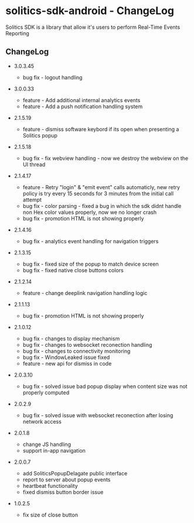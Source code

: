 # solitics-sdk-android - ChangeLog
 
Solitics SDK is a library that allow it's users to perform Real-Time Events Reporting

## ChangeLog
- 3.0.3.45
    - bug fix - logout handling
- 3.0.0.33
    - feature - Add additional internal analytics events 
    - feature - Add a push notification handling system
- 2.1.5.19
    - feature - dismiss software keybord if its open when presenting a Solitics popup
- 2.1.5.18
    - bug fix - fix webview handling - now we destroy the webview on the UI thread
- 2.1.4.17
    - feature - Retry "login" & "emit event" calls automaticly, new retry policy is try every 15 seconds for 3 minutes from the initial call attempt
    - bug fix - color parsing - fixed a bug in which the sdk didnt handle non Hex color values properly, now we no  longer crash
    - bug fix - promotion HTML is not showing properly
- 2.1.4.16
    - bug fix - analytics event handling for navigation triggers
- 2.1.3.15
    - bug fix - fixed size of the popup to match device screen
    - bug fix - fixed native close buttons colors

- 2.1.2.14
    - feature - change deeplink navigation handling logic

- 2.1.1.13
    - bug fix - promotion HTML is not showing properly

- 2.1.0.12
    - bug fix - changes to display mechanism 
    - bug fix - changes to websocket reconection handling
    - bug fix - changes to connectivity monitoring 
    - bug fix - WindowLeaked issue fixed
    - feature - new api for dismiss in code
- 2.0.3.10
    - bug fix - solved issue bad popup display when content size was not properly computed
- 2.0.2.9
    - bug fix - solved issue with websocket reconection after losing network access
- 2.0.1.8
    - change JS handling
    - support in-app navigation
- 2.0.0.7
    - add SoliticsPopupDelagate public interface
    - report to server about popup events
    - heartbeat functionality
    - fixed dismiss button border issue
- 1.0.2.5
    - fix size of close button
